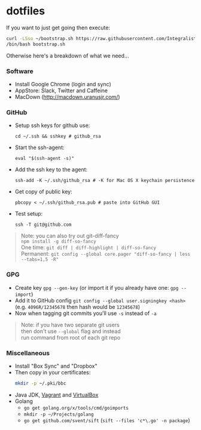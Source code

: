 # dotfiles

If you want to just get going then execute:

```bash
curl -LSso ~/bootstrap.sh https://raw.githubusercontent.com/Integralist/dotfiles/master/bootstrap.sh
/bin/bash bootstrap.sh
```

Otherwise here's a breakdown of what we need...

### Software

- Install Google Chrome (login and sync)
- AppStore: Slack, Twitter and Caffeine
- MacDown (http://macdown.uranusjr.com/)

### GitHub

- Setup ssh keys for github use:  
  ```
  cd ~/.ssh && sshkey # github_rsa
  ```
- Start the ssh-agent:  
  ```
  eval "$(ssh-agent -s)"
  ```
- Add the ssh key to the agent:  
  ```
  ssh-add -K ~/.ssh/github_rsa # -K for Mac OS X keychain persistence
  ```
- Get copy of public key:  
  ```
  pbcopy < ~/.ssh/github_rsa.pub # paste into GitHub GUI
  ```
- Test setup:  
  ```
  ssh -T git@github.com
  ```

> Note: you can also try out git-diff-fancy  
> `npm install -g diff-so-fancy`  
> One time: `git diff | diff-highlight | diff-so-fancy`  
> Permanent: `git config --global core.pager "diff-so-fancy | less --tabs=1,5 -R"`

### GPG

- Create key `gpg --gen-key` (or import it if you already have one: `gpg --import`)
- Add it to GitHub config `git config --global user.signingkey <hash>` (e.g. `4096R/12345678` then hash would be `12345678`)
- Now when tagging git commits you'll use `-s` instead of `-a`

> Note: if you have two separate git users  
> then don't use `--global` flag and instead  
> run command from root of each git repo

### Miscellaneous

- Install "Box Sync" and "Dropbox"
- Then copy in your certificates:  
  ```bash
  mkdir -p ~/.pki/bbc
  ```
- Java JDK, [Vagrant](https://www.vagrantup.com/downloads.html) and [VirtualBox](https://www.virtualbox.org/wiki/Downloads)
- Golang
  - `go get golang.org/x/tools/cmd/goimports`
  - `mkdir -p ~/Projects/golang`
  - `go get github.com/svent/sift` (`sift --files 'c*\.go' -n package`)

